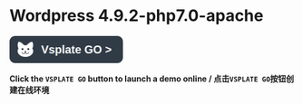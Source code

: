 # Wordpress 4.9.2-php7.0-apache

<a href="https://www.vsplate.com/?docker-compose=https://github.com/vsplate/dcenvs/wordpress/4.9.2-php7.0-apache"><img alt="VSPLATE GO" src="https://raw.githubusercontent.com/vsplate/images/master/vsgo_btn.png" width="200px"></a>

**Click the `VSPLATE GO` button to launch a demo online / 点击`VSPLATE GO`按钮创建在线环境**